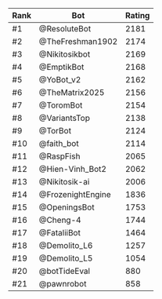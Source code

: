 Rank|Bot|Rating
---|---|---
#1|@ResoluteBot|2181
#2|@TheFreshman1902|2174
#3|@Nikitosikbot|2169
#4|@EmptikBot|2168
#5|@YoBot_v2|2162
#6|@TheMatrix2025|2156
#7|@ToromBot|2154
#8|@VariantsTop|2138
#9|@TorBot|2124
#10|@faith_bot|2114
#11|@RaspFish|2065
#12|@Hien-Vinh_Bot2|2062
#13|@Nikitosik-ai|2006
#14|@FrozenightEngine|1836
#15|@OpeningsBot|1753
#16|@Cheng-4|1744
#17|@FataliiBot|1464
#18|@Demolito_L6|1257
#19|@Demolito_L5|1054
#20|@botTideEval|880
#21|@pawnrobot|858
